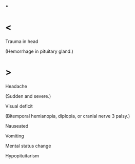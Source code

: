 # .

# <

Trauma in head

(Hemorrhage in pituitary gland.)

# >

Headache

(Sudden and severe.)

Visual deficit

(Bitemporal hemianopia, diplopia, or cranial nerve 3 palsy.)

Nauseated

Vomiting

Mental status change

Hypopituitarism
